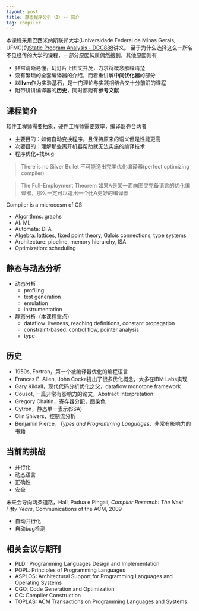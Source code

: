 ```yaml
---
layout: post
title: 静态程序分析（1）-- 简介
tag: compiler
---
```


本课程采用巴西米纳斯联邦大学(Universidade Federal de Minas Gerais, UFMG)的[Static Program Analysis - DCC888](https://homepages.dcc.ufmg.br/~fernando/classes/dcc888/)讲义。
至于为什么选择这么一所名不见经传的大学的课程，一部分原因纯属偶然搜到，其他原因则有
* 非常清晰易懂，幻灯片上图文并茂，力求将概念解释清楚
* 没有繁琐的全套编译器的介绍，而着重讲解**中间优化器**的部分
* 以**llvm**作为实验基石，是一门理论与实践相结合又十分前沿的课程
* 附带讲讲编译器的**历史**，同时都附有**参考文献**

<!--more-->

## 课程简介
软件工程师需要抽象，硬件工程师需要效率，编译器弥合两者
* 主要目的：如何自动变换程序，且保持原来的语义但是性能更高
* 次要目的：理解那些离开机器帮助就无法实施的编译技术
* 程序优化+找bug

> There is no Silver Bullet
不可能造出完美优化编译器(perfect optimizing compiler)

> The Full-Employment Theorem
如果A是某一面向图灵完备语言的优化编译器，那么一定可以造出一个比A更好的编译器

Compiler is a microcosm of CS
* Algorithms: graphs
* AI: ML
* Automata: DFA
* Algebra: lattices, fixed point theory, Galois connections, type systems
* Architecture: pipeline, memory hierarchy, ISA
* Optimization: scheduling

## 静态与动态分析
* 动态分析
	- profiling
	- test generation
	- emulation
	- instrumentation
* 静态分析（本课程重点）
	- dataflow: liveness, reaching definitions, constant propagation
	- constraint-based: control flow, pointer analysis
	- type

## 历史
* 1950s, Fortran，第一个被编译器优化的编程语言
* Frances E. Allen, John Cocke提出了很多优化概念，大多在IBM Labs实现
* Gary Kildall，现代代码分析优化之父，dataflow monotone framework
* Cousot, 一篇非常有影响力的论文，Abstract Interpretation
* Gregory Chaitin，寄存器分配，图染色
* Cytron，静态单一表示(SSA)
* Olin Shivers，控制流分析
* Benjamin Pierce，*Types and Programming Languages*，非常有影响力的书籍

## 当前的挑战
* 并行化
* 动态语言
* 正确性
* 安全

未来会导向两条道路，Hall, Padua e Pingali, *Compiler Research: The Next Fifty Years*, Communications of the ACM, 2009
* 自动并行化
* 自动bug检测

## 相关会议与期刊
* PLDI: Programming Languages Design and Implementation
* POPL: Principles of Programming Languages
* ASPLOS: Architectural Support for Programming Languages and Operating Systems
* CGO: Code Generation and Optimization
* CC: Compiler Construction
* TOPLAS: ACM Transactions on Programming Languages and Systems
